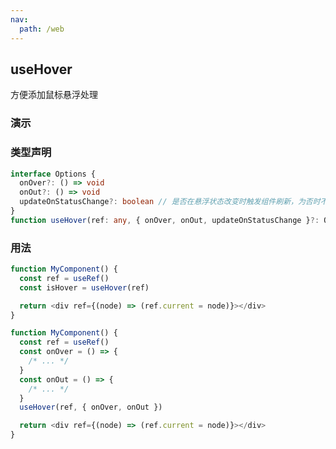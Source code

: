 ```yaml
---
nav:
  path: /web
---
```


## useHover

方便添加鼠标悬浮处理

### 演示

<code src="./demo.tsx"></code>

### 类型声明

```typescript
interface Options {
  onOver?: () => void
  onOut?: () => void
  updateOnStatusChange?: boolean // 是否在悬浮状态改变时触发组件刷新，为否时不会刷新(返回值不会变)
}
function useHover(ref: any, { onOver, onOut, updateOnStatusChange }?: Options): boolean
```

### 用法

```javascript
function MyComponent() {
  const ref = useRef()
  const isHover = useHover(ref)

  return <div ref={(node) => (ref.current = node)}></div>
}

function MyComponent() {
  const ref = useRef()
  const onOver = () => {
    /* ... */
  }
  const onOut = () => {
    /* ... */
  }
  useHover(ref, { onOver, onOut })

  return <div ref={(node) => (ref.current = node)}></div>
}
```
